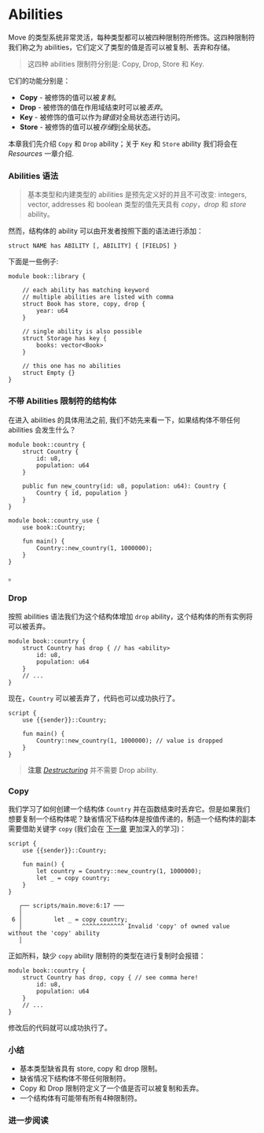 # Abilities

Move 的类型系统非常灵活，每种类型都可以被四种限制符所修饰。这四种限制符我们称之为 abilities，它们定义了类型的值是否可以被复制、丢弃和存储。

> 这四种 abilities 限制符分别是: Copy, Drop, Store 和 Key.

它们的功能分别是：

- **Copy** - 被修饰的值可以被*复制*。
- **Drop** - 被修饰的值在作用域结束时可以被*丢弃*。
- **Key** - 被修饰的值可以作为*键值*对全局状态进行访问。
- **Store** - 被修饰的值可以被*存储*到全局状态。

本章我们先介绍 `Copy` 和 `Drop` ability；关于 `Key` 和 `Store` ability 我们将会在 *Resources* 一章介绍.

### Abilities 语法

> 基本类型和内建类型的 abilities 是预先定义好的并且不可改变: integers, vector, addresses 和 boolean 类型的值先天具有 *copy*，*drop* 和 *store* ability。

然而，结构体的 ability 可以由开发者按照下面的语法进行添加：

```Move
struct NAME has ABILITY [, ABILITY] { [FIELDS] }
```

下面是一些例子:

```Move
module book::library {
    
    // each ability has matching keyword
    // multiple abilities are listed with comma
    struct Book has store, copy, drop {
        year: u64
    }

    // single ability is also possible
    struct Storage has key {
        books: vector<Book>
    }

    // this one has no abilities 
    struct Empty {}
}
```

### 不带 Abilities 限制符的结构体

在进入 abilities 的具体用法之前, 我们不妨先来看一下，如果结构体不带任何 abilities 会发生什么？

```Move
module book::country {
    struct Country {
        id: u8,
        population: u64
    }
    
    public fun new_country(id: u8, population: u64): Country {
        Country { id, population }
    }
}
```

```Move
module book::country_use {
    use book::Country;

    fun main() {
        Country::new_country(1, 1000000);
    }   
}
```
。

### Drop

按照 abilities 语法我们为这个结构体增加 `drop` ability，这个结构体的所有实例将可以被丢弃。

```Move
module book::country {
    struct Country has drop { // has <ability>
        id: u8,
        population: u64
    }
    // ...
}
```

现在，`Country` 可以被丢弃了，代码也可以成功执行了。

```Move
script {
    use {{sender}}::Country;

    fun main() {
        Country::new_country(1, 1000000); // value is dropped
    }   
}
```

> **注意** [*Destructuring*](/advanced-topics/struct.html#destructing-structures) 并不需要 Drop ability.

### Copy

我们学习了如何创建一个结构体 `Country` 并在函数结束时丢弃它。但是如果我们想要复制一个结构体呢？缺省情况下结构体是按值传递的，制造一个结构体的副本需要借助关键字 `copy` (我们会在 [下一章](/advanced-topics/ownership-and-references.html) 更加深入的学习)：

```Move
script {
    use {{sender}}::Country;

    fun main() {
        let country = Country::new_country(1, 1000000);
        let _ = copy country;
    }   
}
```

```
   ┌── scripts/main.move:6:17 ───
   │
 6 │         let _ = copy country;
   │                 ^^^^^^^^^^^^ Invalid 'copy' of owned value without the 'copy' ability
   │
```

正如所料，缺少 `copy` ability 限制符的类型在进行复制时会报错：

```Move
module book::country {
    struct Country has drop, copy { // see comma here!
        id: u8,
        population: u64
    }
    // ...
}
```

修改后的代码就可以成功执行了。

### 小结

- 基本类型缺省具有 store, copy 和 drop 限制。
- 缺省情况下结构体不带任何限制符。
- Copy 和 Drop 限制符定义了一个值是否可以被复制和丢弃。
- 一个结构体有可能带有所有4种限制符。

### 进一步阅读

